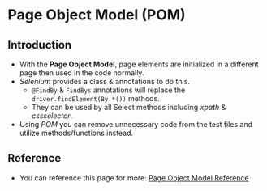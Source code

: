 # Page Object Model (POM)
## Introduction

* With the __Page Object Model__, page elements are initialized in a different page then used in the code normally.
* _Selenium_ provides a class & annotations to do this.
  * `@FindBy` & `FindBys` annotations will replace the `driver.findElement(By.*())` methods.
  * They can be used by all Select methods including _xpath_ & _cssselector_.
* Using _POM_ you can remove unnecessary code from the test files and utilize methods/functions instead.

## Reference
* You can reference this page for more: [Page Object Model Reference](https://www.guru99.com/page-object-model-pom-page-factory-in-selenium-ultimate-guide.html)